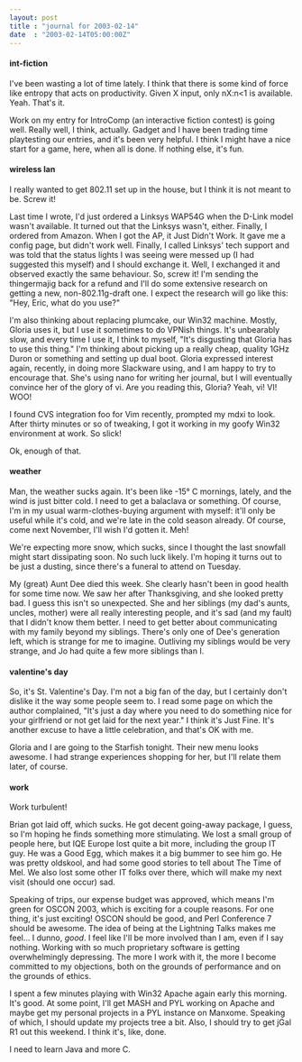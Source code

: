 ```yaml
---
layout: post
title : "journal for 2003-02-14"
date  : "2003-02-14T05:00:00Z"
---
```

<h4>int-fiction</h4>I've been wasting a lot of time lately.  I think that there is some kind of force like entropy that acts on productivity.  Given X input, only nX:n<1 is available.  Yeah.  That's it.

Work on my entry for IntroComp (an interactive fiction contest) is going well. Really well, I think, actually.  Gadget and I have been trading time playtesting our entries, and it's been very helpful.  I think I might have a nice start for a game, here, when all is done.  If nothing else, it's fun.<h4>wireless lan</h4>I really wanted to get 802.11 set up in the house, but I think it is not meant to be.  Screw it!

Last time I wrote, I'd just ordered a Linksys WAP54G when the D-Link model wasn't available.  It turned out that the Linksys wasn't, either.  Finally, I ordered from Amazon.  When I got the AP, it Just Didn't Work.  It gave me a config page, but didn't work well.  Finally, I called Linksys' tech support and was told that the status lights I was seeing were messed up (I had suggested this myself) and I should exchange it.  Well, I exchanged it and observed exactly the same behaviour.  So, screw it!  I'm sending the thingermajig back for a refund and I'll do some extensive research on getting a new, non-802.11g-draft one.  I expect the research will go like this: "Hey, Eric, what do you use?"

I'm also thinking about replacing plumcake, our Win32 machine.  Mostly, Gloria uses it, but I use it sometimes to do VPNish things.  It's unbearably slow, and every time I use it, I think to myself, "It's disgusting that Gloria has to use this thing."  I'm thinking about picking up a really cheap, quality 1GHz Duron or something and setting up dual boot.  Gloria expressed interest again, recently, in doing more Slackware using, and I am happy to try to encourage that.  She's using nano for writing her journal, but I will eventually convince her of the glory of vi.  Are you reading this, Gloria?  Yeah, vi!  VI! WOO!

I found CVS integration foo for Vim recently, prompted my mdxi to look.  After thirty minutes or so of tweaking, I got it working in my goofy Win32 environment at work.  So slick!

Ok, enough of that.<h4>weather</h4>Man, the weather sucks again.  It's been like -15&deg; C mornings, lately, and the wind is just bitter cold.  I need to get a balaclava or something.  Of course, I'm in my usual warm-clothes-buying argument with myself: it'll only be useful while it's cold, and we're late in the cold season already.  Of course, come next November, I'll wish I'd gotten it.  Meh!

We're expecting more snow, which sucks, since I thought the last snowfall might start dissipating soon.  No such luck likely.  I'm hoping it turns out to be just a dusting, since there's a funeral to attend on Tuesday.

My (great) Aunt Dee died this week.  She clearly hasn't been in good health for some time now.  We saw her after Thanksgiving, and she looked pretty bad.  I guess this isn't so unexpected.  She and her siblings (my dad's aunts, uncles, mother) were all really interesting people, and it's sad (and my fault) that I didn't know them better.  I need to get better about communicating with my family beyond my siblings.  There's only one of Dee's generation left, which is strange for me to imagine.  Outliving my siblings would be very strange, and Jo had quite a few more siblings than I.<h4>valentine's day</h4>So, it's St. Valentine's Day.  I'm not a big fan of the day, but I certainly don't dislike it the way some people seem to.  I read some page on which the author complained, "It's just a day where you need to do something nice for your girlfriend or not get laid for the next year."  I think it's Just Fine. It's another excuse to have a little celebration, and that's OK with me.

Gloria and I are going to the Starfish tonight.  Their new menu looks awesome. I had strange experiences shopping for her, but I'll relate them later, of course.<h4>work</h4>Work turbulent!

Brian got laid off, which sucks.  He got decent going-away package, I guess, so I'm hoping he finds something more stimulating.  We lost a small group of people here, but IQE Europe lost quite a bit more, including the group IT guy. He was a Good Egg, which makes it a big bummer to see him go.  He was pretty oldskool, and had some good stories to tell about The Time of Mel.  We also lost some other IT folks over there, which will make my next visit (should one occur) sad.

Speaking of trips, our expense budget was approved, which means I'm green for OSCON 2003, which is exciting for a couple reasons.  For one thing, it's just exciting!  OSCON should be good, and Perl Conference 7 should be awesome.  The idea of being at the Lightning Talks makes me feel... I dunno, <em>good</em>. I feel like I'll be more involved than I am, even if I say nothing.  Working with so much proprietary software is getting overwhelmingly depressing.  The more I work with it, the more I become committed to my objections, both on the grounds of performance and on the grounds of ethics.

I spent a few minutes playing with Win32 Apache again early this morning.  It's good.  At some point, I'll get MASH and PYL working on Apache and maybe get my personal projects in a PYL instance on Manxome.  Speaking of which, I should update my projects tree a bit.  Also, I should try to get jGal R1 out this weekend.  I think it's, like, done.

I need to learn Java and more C.

